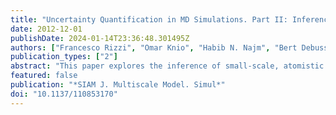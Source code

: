```yaml
---
title: "Uncertainty Quantification in MD Simulations. Part II: Inference of Force-Field Parameters"
date: 2012-12-01
publishDate: 2024-01-14T23:36:48.301495Z
authors: ["Francesco Rizzi", "Omar Knio", "Habib N. Najm", "Bert Debusschere", "Khachik Sargsyan", "Maher Salloum", "Helgi Adalsteinsson"]
publication_types: ["2"]
abstract: "This paper explores the inference of small-scale, atomistic parameters, based on the specification of large, or macroscale, observables. Specifically, we focus on estimating a set of force-field parameters for the four-site, TIP4P, water model, based on a synthetic problem involving isothermal, isobaric molecular dynamics (MD) simulations of water at ambient conditions. We exploit the polynomial chaos (PC) expansions developed in Part I as surrogate representations of three macroscale observables, namely density, self-diffusion, and enthalpy, as a function of the force-field parameters. We analyze and discuss the use of two different PC representations in a Bayesian framework for the inference of atomistic parameters, based on synthetic observations of three macroscale observables. The first surrogate is a deterministic PC representation, constructed in Part I using nonintrusive spectral projection (NISP). An alternative strategy exploits a nondeterministic PC representation obtained using Bayesian inference of PC coefficients. We analyze the sensitivity of selected force-field parameters to the macroscale data, namely by exploiting the surrogate models to derive suitable “response” surfaces in the space of random parameters. The performance of both inference strategies is then examined in light of this analysis. The results show that each parameter is very sensitive to certain observables, while being only minimally affected by others. We show that a suitable choice of the observables allows us to recover the presumed “true” set of parameters with high accuracy even with low-order surrogate models."
featured: false
publication: "*SIAM J. Multiscale Model. Simul*"
doi: "10.1137/110853170"
---
```


